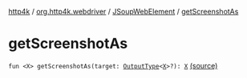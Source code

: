 [http4k](../../index.md) / [org.http4k.webdriver](../index.md) / [JSoupWebElement](index.md) / [getScreenshotAs](./get-screenshot-as.md)

# getScreenshotAs

`fun <X> getScreenshotAs(target: `[`OutputType`](https://seleniumhq.github.io/selenium/docs/api/java/org/openqa/selenium/OutputType.html)`<`[`X`](get-screenshot-as.md#X)`>?): `[`X`](get-screenshot-as.md#X) [(source)](https://github.com/http4k/http4k/blob/master/http4k-testing-webdriver/src/main/kotlin/org/http4k/webdriver/JSoupWebElement.kt#L92)